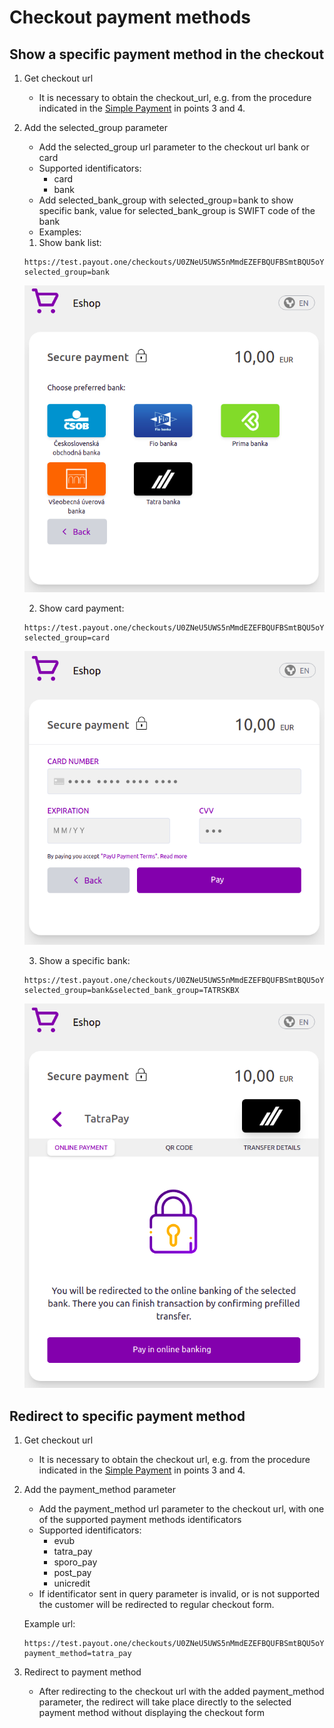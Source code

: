 # Checkout payment methods

## Show a specific payment method in the checkout

1. Get checkout url
   * It is necessary to obtain the checkout_url, e.g. from the procedure indicated in the [Simple Payment](https://developers.payout.tech/#/use-cases/simple-payment) in points 3 and 4.   

2. Add the selected_group parameter
   * Add the selected_group url parameter to the checkout url bank or card
   * Supported identificators:
     - card
     - bank
   * Add selected_bank_group with selected_group=bank to show specific bank, value for selected_bank_group is SWIFT code of the bank
   * Examples:

    1. Show bank list:
    ```
    https://test.payout.one/checkouts/U0ZNeU5UWS5nMmdEZEFBQUFBSmtBQU5oY0dsaElXUUFBbWxrWWdBQ0tJZHVCZ0JtS1hrTGZnRmlBQUZSZ0EuR2xYdDlsZjY4NDNIY2xaUXFXTFBGdHFETWZDNmw3SXViOG1wM0VXYi1nOA/?selected_group=bank
    ```

    ![Checkout bank list](../../_media/checkout_bank_list.png)

    2. Show card payment:
    ```
    https://test.payout.one/checkouts/U0ZNeU5UWS5nMmdEZEFBQUFBSmtBQU5oY0dsaElXUUFBbWxrWWdBQ0tJZHVCZ0JtS1hrTGZnRmlBQUZSZ0EuR2xYdDlsZjY4NDNIY2xaUXFXTFBGdHFETWZDNmw3SXViOG1wM0VXYi1nOA/?selected_group=card
    ```

    ![Checkout card payment](../../_media/checkout_card.png)

    3. Show a specific bank:
    ```
    https://test.payout.one/checkouts/U0ZNeU5UWS5nMmdEZEFBQUFBSmtBQU5oY0dsaElXUUFBbWxrWWdBQ0tJZHVCZ0JtS1hrTGZnRmlBQUZSZ0EuR2xYdDlsZjY4NDNIY2xaUXFXTFBGdHFETWZDNmw3SXViOG1wM0VXYi1nOA/?selected_group=bank&selected_bank_group=TATRSKBX
    ```

    ![Checkout bank detail](../../_media/checkout_bank.png)

## Redirect to specific payment method

1. Get checkout url
   * It is necessary to obtain the checkout url, e.g. from the procedure indicated in the [Simple Payment](https://developers.payout.tech/#/use-cases/simple-payment) in points 3 and 4.   

2. Add the payment_method parameter
   * Add the payment_method url parameter to the checkout url, with one of the supported payment methods identificators
   * Supported identificators:
      - evub
      - tatra_pay
      - sporo_pay
      - post_pay
      - unicredit
   * If identificator sent in query parameter is invalid, or is not supported the customer will be redirected to regular checkout form.

    Example url:
    ```
    https://test.payout.one/checkouts/U0ZNeU5UWS5nMmdEZEFBQUFBSmtBQU5oY0dsaElXUUFBbWxrWWdBQ0tJZHVCZ0JtS1hrTGZnRmlBQUZSZ0EuR2xYdDlsZjY4NDNIY2xaUXFXTFBGdHFETWZDNmw3SXViOG1wM0VXYi1nOA/?payment_method=tatra_pay
    ```

3. Redirect to payment method
    * After redirecting to the checkout url with the added payment_method parameter, the redirect will take place directly to the  selected payment method without displaying the checkout form
